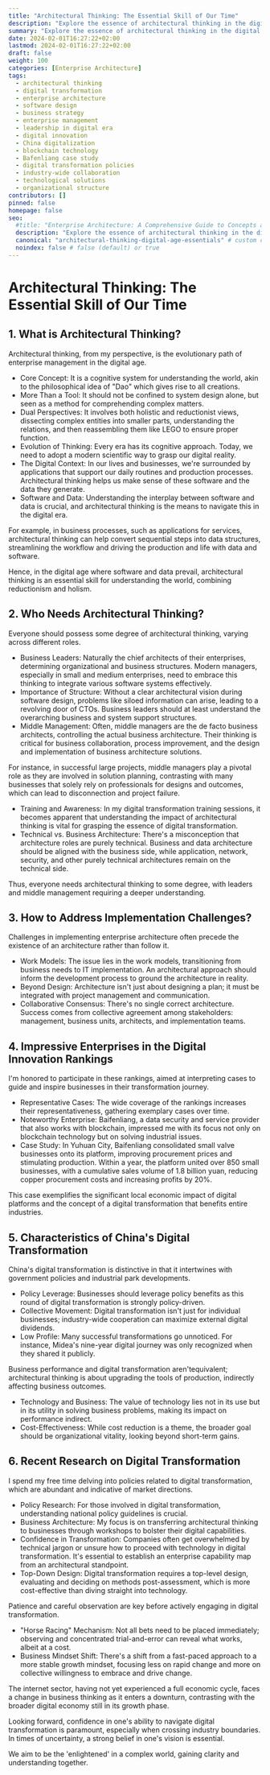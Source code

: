 ```yaml
---
title: "Architectural Thinking: The Essential Skill of Our Time"
description: "Explore the essence of architectural thinking in the digital age, its significance for everyone from business leaders to middle managers, and how it shapes software and data comprehension. Dive into the challenges of enterprise architecture implementation, the impact of digital transformation on industries, and the unique features of China's digitalization. Gain insights from the latest research and successful case studies like Bafenliang's blockchain innovation."
summary: "Explore the essence of architectural thinking in the digital age, its significance for everyone from business leaders to middle managers, and how it shapes software and data comprehension. Dive into the challenges of enterprise architecture implementation, the impact of digital transformation on industries, and the unique features of China's digitalization. Gain insights from the latest research and successful case studies like Bafenliang's blockchain innovation."
date: 2024-02-01T16:27:22+02:00
lastmod: 2024-02-01T16:27:22+02:00
draft: false
weight: 100
categories: [Enterprise Architecture]
tags: 
  - architectural thinking
  - digital transformation
  - enterprise architecture
  - software design
  - business strategy
  - enterprise management
  - leadership in digital era
  - digital innovation
  - China digitalization
  - blockchain technology
  - Bafenliang case study
  - digital transformation policies
  - industry-wide collaboration
  - technological solutions
  - organizational structure
contributors: []
pinned: false
homepage: false
seo:
  #title: "Enterprise Architecture: A Comprehensive Guide to Concepts and Industry Practices" # custom title (optional)
  description: "Explore the essence of architectural thinking in the digital age, its significance for everyone from business leaders to middle managers, and how it shapes software and data comprehension. Dive into the challenges of enterprise architecture implementation, the impact of digital transformation on industries, and the unique features of China's digitalization. Gain insights from the latest research and successful case studies like Bafenliang's blockchain innovation." # custom description (recommended)
  canonical: "architectural-thinking-digital-age-essentials" # custom canonical URL (optional)
  noindex: false # false (default) or true
---
```


# Architectural Thinking: The Essential Skill of Our Time

## 1. What is Architectural Thinking?
Architectural thinking, from my perspective, is the evolutionary path of enterprise management in the digital age.

- Core Concept: It is a cognitive system for understanding the world, akin to the philosophical idea of "Dao" which gives rise to all creations.
- More Than a Tool: It should not be confined to system design alone, but seen as a method for comprehending complex matters.
- Dual Perspectives: It involves both holistic and reductionist views, dissecting complex entities into smaller parts, understanding the relations, and then reassembling them like LEGO to ensure proper function.
- Evolution of Thinking: Every era has its cognitive approach. Today, we need to adopt a modern scientific way to grasp our digital reality.
- The Digital Context: In our lives and businesses, we're surrounded by applications that support our daily routines and production processes. Architectural thinking helps us make sense of these software and the data they generate.
- Software and Data: Understanding the interplay between software and data is crucial, and architectural thinking is the means to navigate this in the digital era.

For example, in business processes, such as applications for services, architectural thinking can help convert sequential steps into data structures, streamlining the workflow and driving the production and life with data and software.

Hence, in the digital age where software and data prevail, architectural thinking is an essential skill for understanding the world, combining reductionism and holism.

## 2. Who Needs Architectural Thinking?
Everyone should possess some degree of architectural thinking, varying across different roles.

- Business Leaders: Naturally the chief architects of their enterprises, determining organizational and business structures. Modern managers, especially in small and medium enterprises, need to embrace this thinking to integrate various software systems effectively.
- Importance of Structure: Without a clear architectural vision during software design, problems like siloed information can arise, leading to a revolving door of CTOs. Business leaders should at least understand the overarching business and system support structures.
- Middle Management: Often, middle managers are the de facto business architects, controlling the actual business architecture. Their thinking is critical for business collaboration, process improvement, and the design and implementation of business architecture solutions.

For instance, in successful large projects, middle managers play a pivotal role as they are involved in solution planning, contrasting with many businesses that solely rely on professionals for designs and outcomes, which can lead to disconnection and project failure.

- Training and Awareness: In my digital transformation training sessions, it becomes apparent that understanding the impact of architectural thinking is vital for grasping the essence of digital transformation.
- Technical vs. Business Architecture: There's a misconception that architecture roles are purely technical. Business and data architecture should be aligned with the business side, while application, network, security, and other purely technical architectures remain on the technical side.

Thus, everyone needs architectural thinking to some degree, with leaders and middle management requiring a deeper understanding.

## 3. How to Address Implementation Challenges?
Challenges in implementing enterprise architecture often precede the existence of an architecture rather than follow it.

- Work Models: The issue lies in the work models, transitioning from business needs to IT implementation. An architectural approach should inform the development process to ground the architecture in reality.
- Beyond Design: Architecture isn't just about designing a plan; it must be integrated with project management and communication.
- Collaborative Consensus: There's no single correct architecture. Success comes from collective agreement among stakeholders: management, business units, architects, and implementation teams.

## 4. Impressive Enterprises in the Digital Innovation Rankings
I'm honored to participate in these rankings, aimed at interpreting cases to guide and inspire businesses in their transformation journey.

- Representative Cases: The wide coverage of the rankings increases their representativeness, gathering exemplary cases over time.
- Noteworthy Enterprise: Baifenliang, a data security and service provider that also works with blockchain, impressed me with its focus not only on blockchain technology but on solving industrial issues.
- Case Study: In Yuhuan City, Baifenliang consolidated small valve businesses onto its platform, improving procurement prices and stimulating production. Within a year, the platform united over 850 small businesses, with a cumulative sales volume of 1.8 billion yuan, reducing copper procurement costs and increasing profits by 20%.

This case exemplifies the significant local economic impact of digital platforms and the concept of a digital transformation that benefits entire industries.

## 5. Characteristics of China's Digital Transformation
China's digital transformation is distinctive in that it intertwines with government policies and industrial park developments.

- Policy Leverage: Businesses should leverage policy benefits as this round of digital transformation is strongly policy-driven.
- Collective Movement: Digital transformation isn't just for individual businesses; industry-wide cooperation can maximize external digital dividends.
- Low Profile: Many successful transformations go unnoticed. For instance, Midea's nine-year digital journey was only recognized when they shared it publicly.

Business performance and digital transformation aren'tequivalent; architectural thinking is about upgrading the tools of production, indirectly affecting business outcomes.

- Technology and Business: The value of technology lies not in its use but in its utility in solving business problems, making its impact on performance indirect.
- Cost-Effectiveness: While cost reduction is a theme, the broader goal should be organizational vitality, looking beyond short-term gains.

## 6. Recent Research on Digital Transformation
I spend my free time delving into policies related to digital transformation, which are abundant and indicative of market directions.

- Policy Research: For those involved in digital transformation, understanding national policy guidelines is crucial.
- Business Architecture: My focus is on transferring architectural thinking to businesses through workshops to bolster their digital capabilities.
- Confidence in Transformation: Companies often get overwhelmed by technical jargon or unsure how to proceed with technology in digital transformation. It's essential to establish an enterprise capability map from an architectural standpoint.
- Top-Down Design: Digital transformation requires a top-level design, evaluating and deciding on methods post-assessment, which is more cost-effective than diving straight into technology.

Patience and careful observation are key before actively engaging in digital transformation.

- "Horse Racing" Mechanism: Not all bets need to be placed immediately; observing and concentrated trial-and-error can reveal what works, albeit at a cost.
- Business Mindset Shift: There's a shift from a fast-paced approach to a more stable growth mindset, focusing less on rapid change and more on collective willingness to embrace and drive change.

The internet sector, having not yet experienced a full economic cycle, faces a change in business thinking as it enters a downturn, contrasting with the broader digital economy still in its growth phase.

Looking forward, confidence in one's ability to navigate digital transformation is paramount, especially when crossing industry boundaries. In times of uncertainty, a strong belief in one's vision is essential.

We aim to be the 'enlightened' in a complex world, gaining clarity and understanding together.